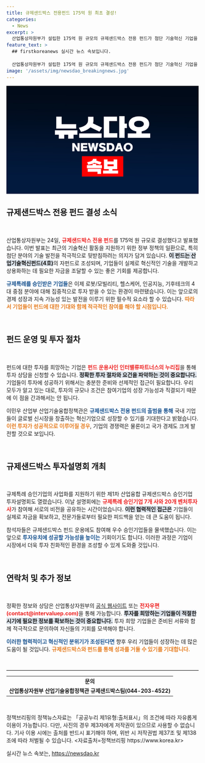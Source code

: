 ```yaml
---
title: 규제샌드박스 전용펀드 175억 원 최초 결성!
categories:
  - News
excerpt: >
  산업통상자원부가 설립한 175억 원 규모의 규제샌드박스 전용 펀드가 첨단 기술혁신 기업을 지원합니다. 로봇, 헬스케어, AI 등 4대 분야에 투자하며, 글로벌 시장으로의 도약을 위한 첫 발을 내딛습니다!
feature_text: >
  ## firstkoreanews 실시간 뉴스 속보입니다.

  산업통상자원부가 설립한 175억 원 규모의 규제샌드박스 전용 펀드가 첨단 기술혁신 기업을 지원합니다. 로봇, 헬스케어, AI 등 4대 분야에 투자하며, 글로벌 시장으로의 도약을 위한 첫 발을 내딛습니다!
image: '/assets/img/newsdao_breakingnews.jpg'
---
```


<p><img src="/assets/img/newsdao_breakingnews.jpg" alt="firstkoreanews 속보" /></p>

<h2 data-ke-size="size26">규제샌드박스 전용 펀드 결성 소식</h2>

<p data-ke-size="size16">&nbsp;</p>

<p>산업통상자원부는 24일, <b><span style="color: #ee2323;">규제샌드박스 전용 펀드</span></b>를 175억 원 규모로 결성했다고 발표했습니다. 이번 발표는 최근의 기술혁신 활동을 지원하기 위한 정부 정책의 일환으로, 특히 첨단 분야의 기술 발전을 적극적으로 뒷받침하려는 의지가 담겨 있습니다. <b><span style="background-color: #21538527;">이 펀드는 산업기술혁신펀드(4호)</span></b>의 자펀드로 조성되며, 기업들이 실제로 혁신적인 기술을 개발하고 상용화하는 데 필요한 자금을 조달할 수 있는 좋은 기회를 제공합니다.</p>

<p><b><span style="color: #1a5490;">규제특례를 승인받은 기업들</span></b>은 이제 로봇/모빌리티, 헬스케어, 인공지능, 기후테크의 4대 중점 분야에 대해 집중적으로 투자 받을 수 있는 환경이 마련됐습니다. 이는 앞으로의 경제 성장과 지속 가능성 있는 발전을 이루기 위한 필수적 요소라 할 수 있습니다. <b><span style="color: #e67e22;">따라서 기업들이 펀드에 대한 기대와 함께 적극적인 참여를 해야 할 시점입니다.</span></b></p>

<p data-ke-size="size16">&nbsp;</p>

<h2 data-ke-size="size26">펀드 운영 및 투자 절차</h2>

<p data-ke-size="size16">&nbsp;</p>

<p>펀드에 대한 투자를 희망하는 기업은 <b><span style="color: #ee2323;">펀드 운용사인 인터밸류파트너스의 누리집</span></b>을 통해 투자 상담을 신청할 수 있습니다. <b><span style="background-color: #21538527;">정확한 투자 절차와 요건을 파악하는 것이 중요합니다.</span></b> 기업들이 투자에 성공하기 위해서는 충분한 준비와 선제적인 접근이 필요합니다. 우리 모두가 알고 있는 대로, 투자의 규모나 조건은 참여기업의 성장 가능성과 직결되기 때문에 이 점을 간과해서는 안 됩니다.</p>

<p>이민우 산업부 산업기술융합정책관은 <b><span style="color: #1a5490;">규제샌드박스 전용 펀드의 출범을 통해</span></b> 국내 기업들이 글로벌 신시장을 창출하는 혁신기업으로 성장할 수 있기를 기대한다고 밝혔습니다. <b><span style="color: #e67e22;">이런 투자가 성공적으로 이루어질 경우</span></b>, 기업의 경쟁력은 물론이고 국가 경제도 크게 발전할 것으로 보입니다.</p>

<p data-ke-size="size16">&nbsp;</p>

<h2 data-ke-size="size26">규제샌드박스 투자설명회 개최</h2>

<p data-ke-size="size16">&nbsp;</p>

<p>규제특례 승인기업의 사업화를 지원하기 위한 제1차 산업융합 규제샌드박스 승인기업 투자설명회도 열렸습니다. 이날 설명회에는 <b><span style="color: #ee2323;">규제특례 승인기업 7개 사와 20개 벤처투자사</span></b>가 참여해 서로의 비전을 공유하는 시간이었습니다. <b><span style="background-color: #21538527;">이런 협력적인 접근은</span></b> 기업들이 실제로 자금을 확보하고, 전문가들로부터 필요한 피드백을 얻는 데 큰 도움이 됩니다.</p>

<p>참석자들은 규제샌드박스 펀드 운용에도 참여해 우수 승인기업들을 물색했습니다. 이는 앞으로 <b><span style="color: #1a5490;">투자유치에 성공할 가능성을 높이는</span></b> 기회이기도 합니다. 이러한 과정은 기업이 시장에서 더욱 투자 친화적인 환경을 조성할 수 있게 도와줄 것입니다. </p>

<p data-ke-size="size16">&nbsp;</p>

<h2 data-ke-size="size26">연락처 및 추가 정보</h2>

<p data-ke-size="size16">&nbsp;</p>

<p>정확한 정보와 상담은 산업통상자원부의 <a href="https://www.korea.kr">공식 웹사이트</a> 또는 <b><span style="color: #ee2323;">전자우편(contact@intervaluep.com)</span></b>을 통해 가능합니다. <b><span style="background-color: #21538527;">투자를 희망하는 기업들이 적절한 시기에 필요한 정보를 확보하는 것이 중요합니다.</span></b> 투자 희망 기업들은 준비된 서류와 함께 적극적으로 문의하여 자신들의 기회를 모색해야 합니다. </p>

<p><b><span style="color: #1a5490;">이러한 협력적이고 혁신적인 분위기가 조성된다면</span></b> 향후 우리 기업들이 성장하는 데 많은 도움이 될 것입니다. <b><span style="color: #e67e22;">규제샌드박스와 펀드를 통해 성과를 거둘 수 있기를 기대합니다.</span></b></p>

<p data-ke-size="size16">&nbsp;</p>

<hr style="border: 0; border-top: 1px solid #ccc;">

<table style="width: 100%; border-collapse: collapse;">
<tr>
<td style="text-align: center; height: 17px;"><b>문의</b></td>
</tr>
<tr>
<td style="text-align: center; height: 17px;"><b>산업통상자원부 산업기술융합정책관 규제샌드박스팀(044-203-4522)</b></td>
</tr>
</table>

<p data-ke-size="size16">&nbsp;</p>

<p>정책브리핑의 정책뉴스자료는 「공공누리 제1유형:출처표시」의 조건에 따라 자유롭게 이용이 가능합니다. 다만, 사진의 경우 제3자에게 저작권이 있으므로 사용할 수 없습니다. 기사 이용 시에는 출처를 반드시 표기해야 하며, 위반 시 저작권법 제37조 및 제138조에 따라 처벌될 수 있습니다. &lt;자료출처=정책브리핑 https://www.korea.kr></p>
실시간 뉴스 속보는, <a href="https://newsdao.kr" rel="dofollow">https://newsdao.kr</a>


